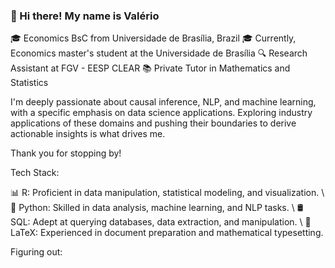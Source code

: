 ### 👋 Hi there! My name is Valério

🎓 Economics BsC from Universidade de Brasília, Brazil
🎓 Currently, Economics master's student at the Universidade de Brasília
🔍 Research Assistant at FGV - EESP CLEAR
📚 Private Tutor in Mathematics and Statistics

I'm deeply passionate about causal inference, NLP, and machine learning, with a specific emphasis on data science applications. Exploring industry applications of these domains and pushing their boundaries to derive actionable insights is what drives me.

Thank you for stopping by!

 Tech Stack:

📊 R: Proficient in data manipulation, statistical modeling, and visualization. \\ 
🐍 Python: Skilled in data analysis, machine learning, and NLP tasks. \\ 
🛢️ SQL: Adept at querying databases, data extraction, and manipulation. \\ 
📜 LaTeX: Experienced in document preparation and mathematical typesetting.

Figuring out:
<!--
**valeriolonde/valeriolonde** is a ✨ _special_ ✨ repository because its `README.md` (this file) appears on your GitHub profile.

